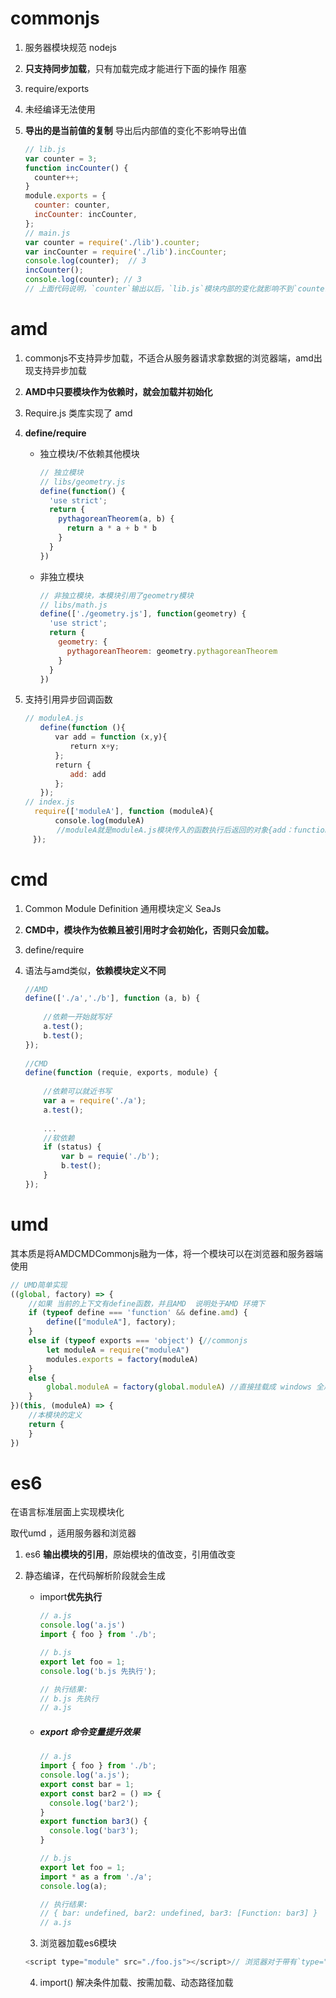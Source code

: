 # commonjs

1. 服务器模块规范 nodejs

2. **只支持同步加载**，只有加载完成才能进行下面的操作  阻塞

3. require/exports

4. 未经编译无法使用

5. **导出的是当前值的复制** 导出后内部值的变化不影响导出值

   ```js
   // lib.js
   var counter = 3;
   function incCounter() {
     counter++;
   }
   module.exports = {
     counter: counter,
     incCounter: incCounter,
   };
   // main.js
   var counter = require('./lib').counter;
   var incCounter = require('./lib').incCounter;
   console.log(counter);  // 3
   incCounter();
   console.log(counter); // 3
   // 上面代码说明，`counter`输出以后，`lib.js`模块内部的变化就影响不到`counter`了。
   ```

# amd

1. commonjs不支持异步加载，不适合从服务器请求拿数据的浏览器端，amd出现支持异步加载

2. **AMD中只要模块作为依赖时，就会加载并初始化**

3. Require.js 类库实现了 amd

4. **define/require**

   - 独立模块/不依赖其他模块

     ```js
     // 独立模块
     // libs/geometry.js
     define(function() {
       'use strict';
       return {
         pythagoreanTheorem(a, b) {
           return a * a + b * b
         }
       }
     })
     ```

   - 非独立模块

     ```js
     // 非独立模块，本模块引用了geometry模块
     // libs/math.js
     define(['./geometry.js'], function(geometry) {
       'use strict';
       return {
         geometry: {
           pythagoreanTheorem: geometry.pythagoreanTheorem
         }
       }
     })
     
     ```

5. 支持引用异步回调函数

   ```js
   // moduleA.js
   　　define(function (){
   　　　　var add = function (x,y){
   　　　　　　return x+y;
   　　　　};
   　　　　return {
   　　　　　　add: add
   　　　　};
   　　});
   // index.js
     require(['moduleA'], function (moduleA){
   　　　　console.log(moduleA)
          //moduleA就是moduleA.js模块传入的函数执行后返回的对象{add：function}
   　});
   ```

   

# cmd

1. Common Module Definition 通用模块定义 SeaJs

2. **CMD中，模块作为依赖且被引用时才会初始化，否则只会加载。**

3. define/require

4. 语法与amd类似，**依赖模块定义不同**

   ```js
   //AMD
   define(['./a','./b'], function (a, b) {
    
       //依赖一开始就写好
       a.test();
       b.test();
   });
    
   //CMD
   define(function (requie, exports, module) {
        
       //依赖可以就近书写
       var a = require('./a');
       a.test();
        
       ...
       //软依赖
       if (status) {
           var b = requie('./b');
           b.test();
       }
   });
   ```

# umd

其本质是将AMDCMDCommonjs融为一体，将一个模块可以在浏览器和服务器端使用

```js
// UMD简单实现
((global, factory) => {
    //如果 当前的上下文有define函数，并且AMD  说明处于AMD 环境下
    if (typeof define === 'function' && define.amd) {
        define(["moduleA"], factory);
    }
    else if (typeof exports === 'object') {//commonjs
        let moduleA = require("moduleA")
        modules.exports = factory(moduleA)
    }
    else {
        global.moduleA = factory(global.moduleA) //直接挂载成 windows 全局变量 
    }
})(this, (moduleA) => {
    //本模块的定义
    return {
    }
})
```

# es6

在语言标准层面上实现模块化

取代umd ，适用服务器和浏览器

1. es6 **输出模块的引用**，原始模块的值改变，引用值改变

2. 静态编译，在代码解析阶段就会生成

   - import**优先执行**

     ```js
     // a.js
     console.log('a.js')
     import { foo } from './b';
     
     // b.js
     export let foo = 1;
     console.log('b.js 先执行');
     
     // 执行结果:
     // b.js 先执行
     // a.js
     ```

   - ##### export 命令变量提升效果

     ```js
     // a.js
     import { foo } from './b';
     console.log('a.js');
     export const bar = 1;
     export const bar2 = () => {
       console.log('bar2');
     }
     export function bar3() {
       console.log('bar3');
     }
     
     // b.js
     export let foo = 1;
     import * as a from './a';
     console.log(a);
     
     // 执行结果:
     // { bar: undefined, bar2: undefined, bar3: [Function: bar3] }
     // a.js
     ```

   3. 浏览器加载es6模块

   ```js
   <script type="module" src="./foo.js"></script>// 浏览器对于带有`type="module"`的`<script>`，都是异步加载，不会造成堵塞浏览器，即等到整个页面渲染完，再执行模块脚本，等同于打开了`<script>`标签的`defer`属性。<script type="module" src="./foo.js" defer></script>// 效果一致
   ```

   4. import() 解决条件加载、按需加载、动态路径加载 